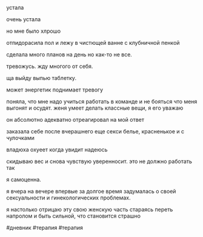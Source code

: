 устала 

очень устала 

но мне было хлрошо

отпидорасила пол и лежу в чистющей ванне с клубничной пенкой

сделала много планов на день но как-то не все.

тревожусь. жду многого от себя. 

ща выйду выпью таблетку.

может энергетик поднимает тревогу 

поняла, что мне надо учиться работать в команде и не бояться что меня выгонят и осудят. женя умеет делать классные вещи, я его уважаю

он абсолютно адекватно отреагировал на мой ответ 

заказала себе после вчерашнего еще секси белье, красненькое и с чулочками

владюха охуеет когда увидит надеюсь

скидываю вес и снова чувствую уверенносит. это не должно работать так

я самоценна.

я вчера на вечере впервые за долгое время задумалась о своей сексуальности и гинекологических проблемах.

я настолько отрицаю эту свою женскую часть стараясь переть напролом и быть сильной, что становится страшно

#дневник #терапия #терапия 